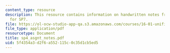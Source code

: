 ```yaml
---
content_type: resource
description: This resource contains information on handwritten notes from a lecture
  for SP7.
file: https://ol-ocw-studio-app-qa.s3.amazonaws.com/courses/16-01-unified-engineering-i-ii-iii-iv-fall-2005-spring-2006/5f4354a3d2f6a552115c0c35d1cb5ed5_sp4_asgnt_notes.pdf
file_type: application/pdf
resourcetype: Document
title: sp4_asgnt_notes.pdf
uid: 5f4354a3-d2f6-a552-115c-0c35d1cb5ed5
---
```

